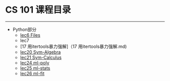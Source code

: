# CS 101 课程目录  
-------
- Python部分
    - [lec6  Files](Files.ipynb)  
    - lec7  
    - [17 用itertools暴力强解]（17 用itertools暴力强解.md)
    - [lec20 Sym-Algebra](Sym-Algebra.ipynb)  
    - [lec21 Sym-Calculus](Sym-Calculus.ipynb)
    - [lec24 ml-poly](ml-poly.md)
    - [lec25 ml-stats](ml-stats.md)
    - [lec26 ml-fit](ml-fit.md)

